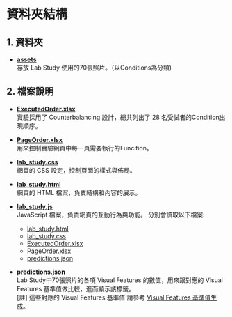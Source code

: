 # 資料夾結構

## 1. 資料夾

- **[assets](./assets)**  
  存放 Lab Study 使用的70張照片。（以Conditions為分類)

## 2. 檔案說明

- **[ExecutedOrder.xlsx](./ExecutedOrder.xlsx)**  
  實驗採用了 Counterbalancing 設計，總共列出了 28 名受試者的Condition出現順序。

- **[PageOrder.xlsx](./PageOrder.xlsx)**  
  用來控制實驗網頁中每一頁需要執行的Funcition。

- **[lab_study.css](./lab_study.css)**  
  網頁的 CSS 設定，控制頁面的樣式與佈局。

- **[lab_study.html](./lab_study.html)**  
  網頁的 HTML 檔案，負責結構和內容的展示。

- **[lab_study.js](./lab_study.js)**  
  JavaScript 檔案，負責網頁的互動行為與功能。
  分別會讀取以下檔案:
  - [lab_study.html](./lab_study.html)
  - [lab_study.css](./lab_study.css)
  - [ExecutedOrder.xlsx](./ExecutedOrder.xlsx)
  - [PageOrder.xlsx](./PageOrder.xlsx)
  - [predictions.json](./predictions.json)

- **[predictions.json](./predictions.json)**  
  Lab Study中70張照片的各項 Visual Features 的數值，用來跟對應的 Visual Features 基準值做比較，進而顯示該標籤。  
  [註] 這些對應的 Visual Features 基準值 請參考 [Visual Features 基準值生成](../Benchmark_of_Visual_Features)。
